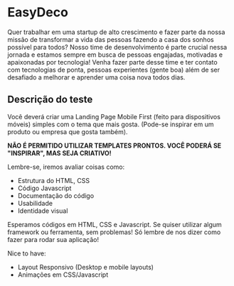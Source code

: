 # EasyDeco

Quer trabalhar em uma startup de alto crescimento e fazer parte da nossa missão de transformar a vida das pessoas fazendo a casa dos sonhos possível para todos?
Nosso time de desenvolvimento é parte crucial nessa jornada e estamos sempre em busca de pessoas engajadas, motivadas e apaixonadas por tecnologia!
Venha fazer parte desse time e ter contato com tecnologias de ponta, pessoas experientes (gente boa) além de ser desafiado a melhorar e aprender uma coisa nova todos dias.

## Descrição do teste

Você deverá criar uma Landing Page Mobile First (feito para dispositivos móveis) simples com o tema que mais gosta. (Pode-se inspirar em um produto ou empresa que gosta também).

**NÃO É PERMITIDO UTILIZAR TEMPLATES PRONTOS. VOCÊ PODERÁ SE "INSPIRAR", MAS SEJA CRIATIVO!**

Lembre-se, iremos avaliar coisas como:

- Estrutura do HTML, CSS
- Código Javascript
- Documentação do código
- Usabilidade
- Identidade visual

Esperamos códigos em HTML, CSS e Javascript. Se quiser utilizar algum framework ou ferramenta, sem problemas! Só lembre de nos dizer como fazer para rodar sua aplicação!

Nice to have:

- Layout Responsivo (Desktop e mobile layouts)
- Animações em CSS/Javascript
